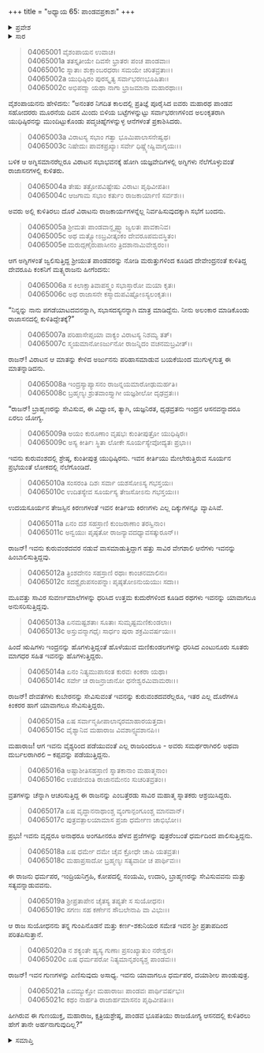+++
title = "ಅಧ್ಯಾಯ 65: ಪಾಂಡವಪ್ರಕಾಶಃ"
+++

<details><summary>ಪ್ರವೇಶ</summary>


।।   ಓಂ ಓಂ ನಮೋ ನಾರಾಯಣಾಯ।।   ಶ್ರೀ ವೇದವ್ಯಾಸಾಯ ನಮಃ ।।

ಶ್ರೀ ಕೃಷ್ಣದ್ವೈಪಾಯನ ವೇದವ್ಯಾಸ ವಿರಚಿತ  

**ಶ್ರೀ ಮಹಾಭಾರತ**

**ವಿರಾಟ ಪರ್ವ**

**ವೈವಾಹಿಕ ಪರ್ವ**

**ಅಧ್ಯಾಯ 65**

</details>


<details><summary>ಸಾರ</summary>

ನಿಗದಿತ ಕಾಲದಲ್ಲಿ ಪ್ರತಿಜ್ಞೆ ಪೂರೈಸಿದ ಐವರು ಪಾಂಡವರು ಮೂರನೆಯ ದಿವಸ ವಿರಾಟನ ಆಸ್ಥಾನದಲ್ಲಿ ರಾಜಾಸನಗಳಲ್ಲಿ ಕುಳಿತುಕೊಂಡಿರಲು ಆಸ್ಥಾನವನ್ನು ಪ್ರವೇಶಿಸಿದ ವಿರಾಟನು ಕಾರಣವನ್ನು ಕೇಳಿದುದು (1-6). ಆಗ ಅರ್ಜುನನು ವಿರಾಟನಿಗೆ ಯುಧಿಷ್ಠಿರನ ಪರಿಚಯ ಮಾಡಿಸಿಕೊಡುವುದು (7-21).

</details>


> 04065001 ವೈಶಂಪಾಯನ ಉವಾಚ।  
04065001a ತತಸ್ತೃತೀಯೇ ದಿವಸೇ ಭ್ರಾತರಃ ಪಂಚ ಪಾಂಡವಾಃ।   
04065001c ಸ್ನಾತಾಃ ಶುಕ್ಲಾಂಬರಧರಾಃ ಸಮಯೇ ಚರಿತವ್ರತಾಃ।।  
04065002a ಯುಧಿಷ್ಠಿರಂ ಪುರಸ್ಕೃತ್ಯ ಸರ್ವಾಭರಣಭೂಷಿತಾಃ।  
04065002c ಅಭಿಪದ್ಮಾ ಯಥಾ ನಾಗಾ ಭ್ರಾಜಮಾನಾ ಮಹಾರಥಾಃ।।

ವೈಶಂಪಾಯನನು ಹೇಳಿದನು: “ಅನಂತರ ನಿಗದಿತ ಕಾಲದಲ್ಲಿ ಪ್ರತಿಜ್ಞೆ ಪೂರೈಸಿದ ಐವರು ಮಹಾರಥ ಪಾಂಡವ ಸಹೋದರರು ಮೂರನೆಯ ದಿವಸ ಮಿಂದು ಬಿಳಿಯ ಬಟ್ಟೆಗಳನ್ನುಟ್ಟು ಸರ್ವಾಭರಣಗಳಿಂದ ಅಲಂಕೃತರಾಗಿ ಯುಧಿಷ್ಠಿರನನ್ನು ಮುಂದಿಟ್ಟುಕೊಂಡು ಪದ್ಮಚಿಹ್ನೆಗಳನ್ನುಳ್ಳ ಆನೆಗಳಂತೆ ಪ್ರಕಾಶಿಸಿದರು.

> 04065003a ವಿರಾಟಸ್ಯ ಸಭಾಂ ಗತ್ವಾ ಭೂಮಿಪಾಲಾಸನೇಷ್ವಥ।  
04065003c ನಿಷೇದುಃ ಪಾವಕಪ್ರಖ್ಯಾಃ ಸರ್ವೇ ಧಿಷ್ಣ್ಯೇಷ್ವಿವಾಗ್ನಯಃ।।

ಬಳಿಕ ಆ ಅಗ್ನಿಸಮಾನರೆಲ್ಲರೂ ವಿರಾಟನ ಸಭಾಭವನಕ್ಕೆ ಹೋಗಿ ಯಜ್ಞವೇದಿಗಳಲ್ಲಿ ಅಗ್ನಿಗಳು ನೆಲೆಗೊಳ್ಳುವಂತೆ ರಾಜಾಸನಗಳಲ್ಲಿ ಕುಳಿತರು.

> 04065004a ತೇಷು ತತ್ರೋಪವಿಷ್ಟೇಷು ವಿರಾಟಃ ಪೃಥಿವೀಪತಿಃ।  
04065004c ಆಜಗಾಮ ಸಭಾಂ ಕರ್ತುಂ ರಾಜಕಾರ್ಯಾಣಿ ಸರ್ವಶಃ।।

ಅವರು ಅಲ್ಲಿ ಕುಳಿತಿರಲು ದೊರೆ ವಿರಾಟನು ರಾಜಕಾರ್ಯಗಳನ್ನೆಲ್ಲ ನಿರ್ವಹಿಸುವುದಕ್ಕಾಗಿ ಸಭೆಗೆ ಬಂದನು.

> 04065005a ಶ್ರೀಮತಃ ಪಾಂಡವಾನ್ದೃಷ್ಟ್ವಾ ಜ್ವಲತಃ ಪಾವಕಾನಿವ।  
04065005c ಅಥ ಮತ್ಸ್ಯೋಽಬ್ರವೀತ್ಕಂಕಂ ದೇವರೂಪಮವಸ್ಥಿತಂ।  
04065005e ಮರುದ್ಗಣೈರುಪಾಸೀನಂ ತ್ರಿದಶಾನಾಮಿವೇಶ್ವರಂ।।

ಆಗ ಅಗ್ನಿಗಳಂತೆ ಜ್ವಲಿಸುತ್ತಿದ್ದ ಶ್ರೀಯುತ ಪಾಂಡವರನ್ನು ನೋಡಿ ಮರುತ್ತುಗಳಿಂದ ಕೂಡಿದ ದೇವೇಂದ್ರನಂತೆ ಕುಳಿತಿದ್ದ ದೇವರೂಪಿ ಕಂಕನಿಗೆ ಮತ್ಸ್ಯರಾಜನು ಹೀಗೆಂದನು:

> 04065006a ಸ ಕಿಲಾಕ್ಷಾತಿವಾಪಸ್ತ್ವಂ ಸಭಾಸ್ತಾರೋ ಮಯಾ ಕೃತಃ।  
04065006c ಅಥ ರಾಜಾಸನೇ ಕಸ್ಮಾದುಪವಿಷ್ಟೋಽಸ್ಯಲಂಕೃತಃ।।

“ನಿನ್ನನ್ನು ನಾನು ಪಗಡೆಯಾಟದವನನ್ನಾಗಿ, ಸಭಾಸದಸ್ಯನನ್ನಾಗಿ ಮಾತ್ರ ಮಾಡಿದ್ದೆನು. ನೀನು ಅಲಂಕಾರ ಮಾಡಿಕೊಂಡು ರಾಜಾಸನದಲ್ಲಿ ಕುಳಿತಿದ್ದೇತಕ್ಕೆ?”

> 04065007a ಪರಿಹಾಸೇಪ್ಸಯಾ ವಾಕ್ಯಂ ವಿರಾಟಸ್ಯ ನಿಶಮ್ಯ ತತ್।  
04065007c ಸ್ಮಯಮಾನೋಽರ್ಜುನೋ ರಾಜನ್ನಿದಂ ವಚನಮಬ್ರವೀತ್।।

ರಾಜನ್! ವಿರಾಟನ ಆ ಮಾತನ್ನು ಕೇಳಿದ ಅರ್ಜುನನು ಪರಿಹಾಸಮಾಡುವ ಬಯಕೆಯಿಂದ ಮುಗುಳ್ನಗುತ್ತ ಈ ಮಾತನ್ನಾಡಿದನು.

> 04065008a ಇಂದ್ರಸ್ಯಾಪ್ಯಾಸನಂ ರಾಜನ್ನಯಮಾರೋಢುಮರ್ಹತಿ।  
04065008c ಬ್ರಹ್ಮಣ್ಯಃ ಶ್ರುತವಾಂಸ್ತ್ಯಾಗೀ ಯಜ್ಞಶೀಲೋ ದೃಢವ್ರತಃ।।

“ರಾಜನ್! ಬ್ರಾಹ್ಮಣರನ್ನು ಸೇವಿಸುವ, ಈ ವಿಧ್ವಾಂಸ, ತ್ಯಾಗಿ, ಯಜ್ಞನಿರತ, ಧೃಢವ್ರತನು ಇಂದ್ರನ ಆಸನವನ್ನಾದರೂ ಏರಲು ಯೋಗ್ಯ.

> 04065009a ಅಯಂ ಕುರೂಣಾಂ ವೃಷಭಃ ಕುಂತೀಪುತ್ರೋ ಯುಧಿಷ್ಠಿರಃ।   
04065009c ಅಸ್ಯ ಕೀರ್ತಿಃ ಸ್ಥಿತಾ ಲೋಕೇ ಸೂರ್ಯಸ್ಯೇವೋದ್ಯತಃ ಪ್ರಭಾ।।

ಇವನು ಕುರುವಂಶದಲ್ಲಿ ಶ್ರೇಷ್ಠ, ಕುಂತೀಪುತ್ರ ಯುಧಿಷ್ಠಿರನು. ಇವನ ಕೀರ್ತಿಯು ಮೇಲೇರುತ್ತಿರುವ ಸೂರ್ಯನ ಪ್ರಭೆಯಂತೆ ಲೋಕದಲ್ಲಿ ನೆಲೆಗೊಂಡಿದೆ.

> 04065010a ಸಂಸರಂತಿ ದಿಶಃ ಸರ್ವಾ ಯಶಸೋಽಸ್ಯ ಗಭಸ್ತಯಃ।  
04065010c ಉದಿತಸ್ಯೇವ ಸೂರ್ಯಸ್ಯ ತೇಜಸೋಽನು ಗಭಸ್ತಯಃ।।

ಉದಯಸೂರ್ಯನ ತೇಜಸ್ಸಿನ ಕಿರಣಗಳಂತೆ ಇವನ ಕೀರ್ತಿಯ ಕಿರಣಗಳು ಎಲ್ಲ ದಿಕ್ಕುಗಳನ್ನೂ ವ್ಯಾಪಿಸಿವೆ.

> 04065011a ಏನಂ ದಶ ಸಹಸ್ರಾಣಿ ಕುಂಜರಾಣಾಂ ತರಸ್ವಿನಾಂ।  
04065011c ಅನ್ವಯುಃ ಪೃಷ್ಠತೋ ರಾಜನ್ಯಾವದಧ್ಯಾವಸತ್ಕುರೂನ್।।

ರಾಜನ್! ಇವನು ಕುರುವಂಶದವರ ನಡುವೆ ವಾಸಮಾಡುತ್ತಿದ್ದಾಗ ಹತ್ತು ಸಾವಿರ ವೇಗಶಾಲಿ ಆನೆಗಳು ಇವನನ್ನು ಹಿಂಬಾಲಿಸುತ್ತಿದ್ದವು.

> 04065012a ತ್ರಿಂಶದೇನಂ ಸಹಸ್ರಾಣಿ ರಥಾಃ ಕಾಂಚನಮಾಲಿನಃ।  
04065012c ಸದಶ್ವೈರುಪಸಂಪನ್ನಾಃ ಪೃಷ್ಠತೋಽನುಯಯುಃ ಸದಾ।।

ಮೂವತ್ತು ಸಾವಿರ ಸುವರ್ಣಮಾಲೆಗಳನ್ನು ಧರಿಸಿದ ಉತ್ತಮ ಕುದುರೆಗಳಿಂದ ಕೂಡಿದ ರಥಗಳು ಇವನನ್ನು ಯಾವಾಗಲೂ ಅನುಸರಿಸುತ್ತಿದ್ದವು.

> 04065013a ಏನಮಷ್ಟಶತಾಃ ಸೂತಾಃ ಸುಮೃಷ್ಟಮಣಿಕುಂಡಲಾಃ।  
04065013c ಅಸ್ತುವನ್ಮಾಗಧೈಃ ಸಾರ್ಧಂ ಪುರಾ ಶಕ್ರಮಿವರ್ಷಯಃ।।

ಹಿಂದೆ ಋಷಿಗಳು ಇಂದ್ರನನ್ನು ಹೊಗಳುತ್ತಿದ್ದಂತೆ ಹೊಳೆಯುವ ಮಣಿಕುಂಡಲಗಳನ್ನು ಧರಿಸಿದ ಎಂಟುನೂರು ಸೂತರು ಮಾಗಧರ ಸಹಿತ ಇವನನ್ನು ಹೊಗಳುತ್ತಿದ್ದರು.

> 04065014a ಏನಂ ನಿತ್ಯಮುಪಾಸಂತ ಕುರವಃ ಕಿಂಕರಾ ಯಥಾ।  
04065014c ಸರ್ವೇ ಚ ರಾಜನ್ರಾಜಾನೋ ಧನೇಶ್ವರಮಿವಾಮರಾಃ।।

ರಾಜನ್! ದೇವತೆಗಳು ಕುಬೇರನನ್ನು ಸೇವಿಸುವಂತೆ ಇವನನ್ನು ಕುರುವಂಶದವರೆಲ್ಲರೂ, ಇತರ ಎಲ್ಲ ದೊರೆಗಳೂ ಕಿಂಕರರ ಹಾಗೆ ಯಾವಾಗಲೂ ಸೇವಿಸುತ್ತಿದ್ದರು.

> 04065015a ಏಷ ಸರ್ವಾನ್ಮಹೀಪಾಲಾನ್ಕರಮಾಹಾರಯತ್ತದಾ।   
04065015c ವೈಶ್ಯಾನಿವ ಮಹಾರಾಜ ವಿವಶಾನ್ಸ್ವವಶಾನಪಿ।।

ಮಹಾರಾಜ! ಆಗ ಇವನು ವೈಶ್ಯರಿಂದ ಪಡೆಯುವಂತೆ ಎಲ್ಲ ರಾಜರಿಂದಲೂ - ಅವರು ಸಮರ್ಥರಾಗಿರಲಿ ಅಥವಾ ದುರ್ಬಲರಾಗಿರಲಿ – ಕಪ್ಪವನ್ನು ಪಡೆಯುತ್ತಿದ್ದನು.

> 04065016a ಅಷ್ಟಾಶೀತಿಸಹಸ್ರಾಣಿ ಸ್ನಾತಕಾನಾಂ ಮಹಾತ್ಮನಾಂ।  
04065016c ಉಪಜೀವಂತಿ ರಾಜಾನಮೇನಂ ಸುಚರಿತವ್ರತಂ।।

ವ್ರತಗಳನ್ನು ಚೆನ್ನಾಗಿ ಆಚರಿಸುತ್ತಿದ್ದ ಈ ರಾಜನನ್ನು ಎಂಬತ್ತೆರಡು ಸಾವಿರ ಮಹಾತ್ಮ ಸ್ನಾತಕರು ಆಶ್ರಯಿಸಿದ್ದರು.

> 04065017a ಏಷ ವೃದ್ಧಾನನಾಥಾಂಶ್ಚ ವ್ಯಂಗಾನ್ಪಂಗೂಂಶ್ಚ ಮಾನವಾನ್।  
04065017c ಪುತ್ರವತ್ಪಾಲಯಾಮಾಸ ಪ್ರಜಾ ಧರ್ಮೇಣ ಚಾಭಿಭೋ।।

ಪ್ರಭು! ಇವನು ವೃದ್ದರೂ ಅನಾಥರೂ ಅಂಗಹೀನರೂ ಹೆಳವ ಪ್ರಜೆಗಳನ್ನು ಪುತ್ರರೆಂಬಂತೆ ಧರ್ಮದಿಂದ ಪಾಲಿಸುತ್ತಿದ್ದನು.

> 04065018a ಏಷ ಧರ್ಮೇ ದಮೇ ಚೈವ ಕ್ರೋಧೇ ಚಾಪಿ ಯತವ್ರತಃ।  
04065018c ಮಹಾಪ್ರಸಾದೋ ಬ್ರಹ್ಮಣ್ಯಃ ಸತ್ಯವಾದೀ ಚ ಪಾರ್ಥಿವಃ।।

ಈ ರಾಜನು ಧರ್ಮಪರ, ಇಂದ್ರಿಯನಿಗ್ರಹಿ, ಕೋಪದಲ್ಲಿ ಸಂಯಮಿ, ಉದಾರಿ, ಬ್ರಾಹ್ಮಣರನ್ನು ಸೇವಿಸುವವನು ಮತ್ತು ಸತ್ಯವನ್ನಾಡುವವನು.

> 04065019a ಶ್ರೀಪ್ರತಾಪೇನ ಚೈತಸ್ಯ ತಪ್ಯತೇ ಸ ಸುಯೋಧನಃ।  
04065019c ಸಗಣಃ ಸಹ ಕರ್ಣೇನ ಸೌಬಲೇನಾಪಿ ವಾ ವಿಭುಃ।।

ಆ ರಾಜ ಸುಯೋಧನನು ತನ್ನ ಗುಂಪಿನೊಡನೆ ಮತ್ತು ಕರ್ಣ-ಶಕುನಿಯರ ಸಮೇತ ಇವನ ಶ್ರೀ ಪ್ರತಾಪದಿಂದ ಪರಿತಪಿಸುತ್ತಾನೆ.

> 04065020a ನ ಶಕ್ಯಂತೇ ಹ್ಯಸ್ಯ ಗುಣಾಃ ಪ್ರಸಂಖ್ಯಾತುಂ ನರೇಶ್ವರ।  
04065020c ಏಷ ಧರ್ಮಪರೋ ನಿತ್ಯಮಾನೃಶಂಸ್ಯಶ್ಚ ಪಾಂಡವಃ।।

ರಾಜನ್! ಇವನ ಗುಣಗಳನ್ನು ಎಣಿಸುವುದು ಅಸಾಧ್ಯ. ಇವನು ಯಾವಾಗಲೂ ಧರ್ಮಪರ, ದಯಾಶೀಲ ಪಾಂಡುಪುತ್ರ.

> 04065021a ಏವಮ್ಯುಕ್ತೋ ಮಹಾರಾಜಃ ಪಾಂಡವಃ ಪಾರ್ಥಿವರ್ಷಭಃ।  
04065021c ಕಥಂ ನಾರ್ಹತಿ ರಾಜಾರ್ಹಮಾಸನಂ ಪೃಥಿವೀಪತಿಃ।।

ಹೀಗಿರುವ ಈ ಗುಣಯುಕ್ತ, ಮಹಾರಾಜ, ಕ್ಷತ್ರಿಯಶ್ರೇಷ್ಠ, ಪಾಂಡವ ಭೂಪತಿಯು ರಾಜಯೋಗ್ಯ ಆಸನದಲ್ಲಿ ಕುಳಿತಿರಲು ಹೇಗೆ ತಾನೇ ಅರ್ಹನಾಗುವುದಿಲ್ಲ?”

<details><summary>ಸಮಾಪ್ತಿ</summary>


ಇತಿ ಶ್ರೀ ಮಹಾಭಾರತೇ ವಿರಾಟ ಪರ್ವಣಿ ವೈವಾಹಿಕ ಪರ್ವಣಿ ಪಾಂಡವಪ್ರಕಾಶೇ ಪಂಚಷಷ್ಟಿತಮೋಽಧ್ಯಾಯಃ।  
ಇದು ಶ್ರೀ ಮಹಾಭಾರತದಲ್ಲಿ ವಿರಾಟ ಪರ್ವದಲ್ಲಿ ವೈವಾಹಿಕ ಪರ್ವದಲ್ಲಿ ಪಾಂಡವಪ್ರಕಾಶದಲ್ಲಿ ಅರವತ್ತೈದನೆಯ ಅಧ್ಯಾಯವು.


</details>

